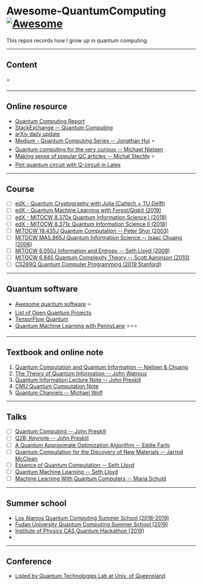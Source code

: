# Awesome-QuantumComputing [![Awesome](https://awesome.re/badge.svg)](https://awesome.re)

This repos records how I grow up in quantum computing.

---
## Content
:star:

---
## Online resource
- [Quantum Computing Report](https://quantumcomputingreport.com/news/)
- [StackExchange -- Quantum Computing](https://quantumcomputing.stackexchange.com/questions?sort=MostVotes&edited=true)
- [arXiv daily update](https://arxiv.org/list/quant-ph/recent)
- [Medium - Quantum Computing Series -- Jonathan Hui](https://medium.com/@jonathan_hui/qc-quantum-computing-series-10ddd7977abd) :star:
- [Quantum computing for the very curious -- Michael Nielsen](https://quantum.country/qcvc)
- [Making sense of popular QC articles -- Michał Stęchły](https://www.mustythoughts.com/post/making-sense-of-popular-qc-articles) :star:
- [Plot quantum circuit with Q-circuit in Latex](http://physics.unm.edu/CQuIC/Qcircuit/Qtutorial.pdf)


---
## Course
- [ ] [edX - Quantum Cryptography with Julia (Caltech + TU Delft)](https://www.edx.org/course/quantum-cryptography)
- [ ] [edX - Quantum Machine Learning with Forest/Qiskit (2019)](https://github.com/kaminotesf/Quantum-Machine-Learning)
- [ ] [edX - MITOCW 8.370x Quantum Information Science I (2018)](https://courses.edx.org/courses/course-v1:MITx+8.370.1x+1T2018/course/)
- [ ] [edX - MITOCW 8.371x Quantum Information Science II (2018)](https://courses.edx.org/courses/course-v1:MITx+8.371.1x+2T2018/course/)
- [ ] [MITOCW 18.435J Quantum Computation -- Peter Shor (2003)](https://ocw.mit.edu/courses/mathematics/18-435j-quantum-computation-fall-2003/)
- [ ] [MITOCW MAS.865J Quantum Information Science -- Isaac Chuang (2006)](https://ocw.mit.edu/courses/media-arts-and-sciences/mas-865j-quantum-information-science-spring-2006/)
- [ ] [MITOCW 6.050J Information and Entropy -- Seth Lloyd (2008)](https://www.youtube.com/watch?v=phxsQrZQupo&list=PLDDE03B3BDCA1D9B1)
- [ ] [MITOCW 6.845 Quantum Complexity Theory -- Scott Aaronson (2010)](https://ocw.mit.edu/courses/electrical-engineering-and-computer-science/6-845-quantum-complexity-theory-fall-2010/)
- [ ] [CS269Q Quantum Computer Programming (2019 Stanford)](https://cs269q.stanford.edu/)

---
## Quantum software
- [Awesome quantum software](https://github.com/qosf/awesome-quantum-software) :star:
- [List of Open Quantum Projects](https://qosf.org/project_list/)
- [TensorFlow Quantum](https://www.tensorflow.org/quantum)
- [Quantum Machine Learning with PennyLane](https://pennylane.ai/qml/) :star::star::star:


---
## Textbook and online note
1. [Quantum Computation and Quantum Information -- Nielsen & Chuang](http://mmrc.amss.cas.cn/tlb/201702/W020170224608149940643.pdf)
1. [The Theory of Quantum Information -- John Watrous](https://cs.uwaterloo.ca/~watrous/TQI/)
1. [Quantum Information Lecture Note -- John Preskill](http://www.theory.caltech.edu/~preskill/ph219/index.html#lecture)
1. [CMU Quantum Computation Note](https://www.cs.cmu.edu/~odonnell/quantum15/)
1. [ Quantum Channels -- Michael Wolf](https://www-m5.ma.tum.de/foswiki/pub/M5/Allgemeines/MichaelWolf/QChannelLecture.pdf)


---
## Talks
- [ ] [Quantum Computing -- John Preskill](https://www.youtube.com/watch?v=o3hHO3S8Unk&list=PLpQk8lG_JZSrgMdQK6Tibmk8EpISYak3P&index=15)
- [ ] [Q2B: Keynote -- John Preskill](https://www.youtube.com/watch?v=h4nUyF9cSaw&list=PLpQk8lG_JZSrgMdQK6Tibmk8EpISYak3P&index=1)
- [ ] [A Quantum Approximate Optimization Algorithm -- Eddie Farhi](https://www.youtube.com/watch?v=J8y0VhnISi8&list=PLpQk8lG_JZSrgMdQK6Tibmk8EpISYak3P&index=6&t=0s)
- [ ] [Quantum Computation for the Discovery of New Materials -- Jarrod McClean](https://www.youtube.com/watch?v=w7398u8G588)
- [ ] [Essence of Quantum Computation -- Seth Lloyd](https://www.youtube.com/watch?v=M0R12fcTUvs)
- [ ] [Quantum Machine Learning -- Seth Lloyd](https://www.youtube.com/watch?v=Lbndu5EIWvI)
- [ ] [Machine Learning With Quantum Computers -- Maria Schuld](https://www.youtube.com/watch?v=uf_BRg5ovtg)

---
## Summer school
- [Los Alamos Quantum Computing Summer School (2018-2019)](https://www.lanl.gov/projects/national-security-education-center/information-science-technology/summer-schools/quantumcomputing/how-to-apply.php)
- [Fudan University Quantum Computing Summer School (2019)](http://phys.fudan.edu.cn/9c/5b/c7453a171099/page.htm)
- [Institute of Physics CAS Quantum Hackathon (2019)](https://zhuanlan.zhihu.com/p/60799422)
- []()

---
## Conference
- [Listed by Quantum Technologies Lab at Univ. of Queensland](http://quantum.info/conf/2020.html)

